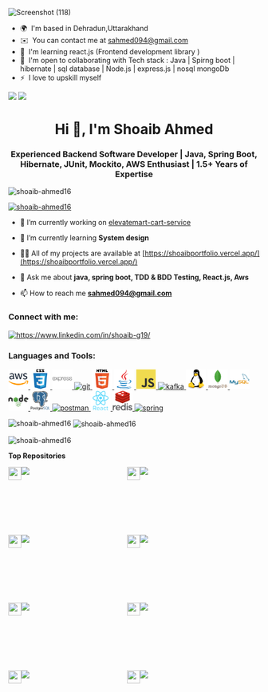 
![Screenshot (118)](https://user-images.githubusercontent.com/96101435/225221638-18dcbbe8-0fca-4e7a-85da-8358f282cbe4.png)

* 🌍  I'm based in Dehradun,Uttarakhand
* ✉️  You can contact me at [sahmed094@gmail.com](mailto:sahmed094@gmail.com)
* 🧠  I'm learning react.js (Frontend development library )
* 🤝  I'm open to collaborating with Tech stack : Java | Spirng boot | hibernate | sql database | Node.js | express.js | nosql mongoDb
* ⚡  I love to upskill myself 

<a href="https://www.github.com/shoaib-ahmed16" target="_blank" rel="noreferrer"><img
src="https://img.shields.io/github/followers/shoaib-ahmed16?logo=github&style=for-the-badge&color=facc15&labelColor=000000" /></a>
![](https://komarev.com/ghpvc/?username=shoaib-ahmed16)

<h1 align="center">Hi 👋, I'm Shoaib Ahmed</h1>
<h3 align="center">Experienced Backend Software Developer | Java, Spring Boot, Hibernate, JUnit, Mockito, AWS Enthusiast | 1.5+ Years of Expertise</h3>

<p align="left"> <img src="https://komarev.com/ghpvc/?username=shoaib-ahmed16&label=Profile%20views&color=0e75b6&style=flat" alt="shoaib-ahmed16" /> </p>

<p align="left"> <a href="https://github.com/ryo-ma/github-profile-trophy"><img src="https://github-profile-trophy.vercel.app/?username=shoaib-ahmed16" alt="shoaib-ahmed16" /></a> </p>

- 🔭 I’m currently working on [elevatemart-cart-service](https://github.com/shoaib-ahmed16/elevatemart-cart-service.git)

- 🌱 I’m currently learning **System design**

- 👨‍💻 All of my projects are available at [https://shoaibportfolio.vercel.app/](https://shoaibportfolio.vercel.app/)

- 💬 Ask me about **java, spring boot, TDD & BDD Testing, React.js, Aws**

- 📫 How to reach me **sahmed094@gmail.com**

<h3 align="left">Connect with me:</h3>
<p align="left">
<a href="https://linkedin.com/in/https://www.linkedin.com/in/shoaib-g19/" target="blank"><img align="center" src="https://raw.githubusercontent.com/rahuldkjain/github-profile-readme-generator/master/src/images/icons/Social/linked-in-alt.svg" alt="https://www.linkedin.com/in/shoaib-g19/" height="30" width="40" /></a>
</p>

<h3 align="left">Languages and Tools:</h3>
<p align="left"> <a href="https://aws.amazon.com" target="_blank" rel="noreferrer"> <img src="https://raw.githubusercontent.com/devicons/devicon/master/icons/amazonwebservices/amazonwebservices-original-wordmark.svg" alt="aws" width="40" height="40"/> </a> <a href="https://www.w3schools.com/css/" target="_blank" rel="noreferrer"> <img src="https://raw.githubusercontent.com/devicons/devicon/master/icons/css3/css3-original-wordmark.svg" alt="css3" width="40" height="40"/> </a> <a href="https://expressjs.com" target="_blank" rel="noreferrer"> <img src="https://raw.githubusercontent.com/devicons/devicon/master/icons/express/express-original-wordmark.svg" alt="express" width="40" height="40"/> </a> <a href="https://git-scm.com/" target="_blank" rel="noreferrer"> <img src="https://www.vectorlogo.zone/logos/git-scm/git-scm-icon.svg" alt="git" width="40" height="40"/> </a> <a href="https://www.w3.org/html/" target="_blank" rel="noreferrer"> <img src="https://raw.githubusercontent.com/devicons/devicon/master/icons/html5/html5-original-wordmark.svg" alt="html5" width="40" height="40"/> </a> <a href="https://www.java.com" target="_blank" rel="noreferrer"> <img src="https://raw.githubusercontent.com/devicons/devicon/master/icons/java/java-original.svg" alt="java" width="40" height="40"/> </a> <a href="https://developer.mozilla.org/en-US/docs/Web/JavaScript" target="_blank" rel="noreferrer"> <img src="https://raw.githubusercontent.com/devicons/devicon/master/icons/javascript/javascript-original.svg" alt="javascript" width="40" height="40"/> </a> <a href="https://kafka.apache.org/" target="_blank" rel="noreferrer"> <img src="https://www.vectorlogo.zone/logos/apache_kafka/apache_kafka-icon.svg" alt="kafka" width="40" height="40"/> </a> <a href="https://www.linux.org/" target="_blank" rel="noreferrer"> <img src="https://raw.githubusercontent.com/devicons/devicon/master/icons/linux/linux-original.svg" alt="linux" width="40" height="40"/> </a> <a href="https://www.mongodb.com/" target="_blank" rel="noreferrer"> <img src="https://raw.githubusercontent.com/devicons/devicon/master/icons/mongodb/mongodb-original-wordmark.svg" alt="mongodb" width="40" height="40"/> </a> <a href="https://www.mysql.com/" target="_blank" rel="noreferrer"> <img src="https://raw.githubusercontent.com/devicons/devicon/master/icons/mysql/mysql-original-wordmark.svg" alt="mysql" width="40" height="40"/> </a> <a href="https://nodejs.org" target="_blank" rel="noreferrer"> <img src="https://raw.githubusercontent.com/devicons/devicon/master/icons/nodejs/nodejs-original-wordmark.svg" alt="nodejs" width="40" height="40"/> </a> <a href="https://www.postgresql.org" target="_blank" rel="noreferrer"> <img src="https://raw.githubusercontent.com/devicons/devicon/master/icons/postgresql/postgresql-original-wordmark.svg" alt="postgresql" width="40" height="40"/> </a> <a href="https://postman.com" target="_blank" rel="noreferrer"> <img src="https://www.vectorlogo.zone/logos/getpostman/getpostman-icon.svg" alt="postman" width="40" height="40"/> </a> <a href="https://reactjs.org/" target="_blank" rel="noreferrer"> <img src="https://raw.githubusercontent.com/devicons/devicon/master/icons/react/react-original-wordmark.svg" alt="react" width="40" height="40"/> </a> <a href="https://redis.io" target="_blank" rel="noreferrer"> <img src="https://raw.githubusercontent.com/devicons/devicon/master/icons/redis/redis-original-wordmark.svg" alt="redis" width="40" height="40"/> </a> <a href="https://spring.io/" target="_blank" rel="noreferrer"> <img src="https://www.vectorlogo.zone/logos/springio/springio-icon.svg" alt="spring" width="40" height="40"/> </a> </p>

<p><img align="left" src="https://github-readme-stats.vercel.app/api/top-langs?username=shoaib-ahmed16&show_icons=true&locale=en&layout=compact" alt="shoaib-ahmed16" /></p>

<p>&nbsp;<img align="center" src="https://github-readme-stats.vercel.app/api?username=shoaib-ahmed16&show_icons=true&locale=en" alt="shoaib-ahmed16" /></p>

<p><img align="center" src="https://github-readme-streak-stats.herokuapp.com/?user=shoaib-ahmed16&" alt="shoaib-ahmed16" /></p>


<b>Top Repositories</b>

<div width="100%" align="center">
  <a href="https://github.com/shoaib-ahmed16/Wallet-app.git" target="_blank" rel="noreferrer" align="left">
      <img align="left" src="https://raw.githubusercontent.com/danielcranney/readme-generator/main/public/icons/socials/github.svg" width="26" height="26" />
  </a> 
  <a href="https://github.com/shoaib-ahmed16/Wallet-app.git" align="left">
      <img align="left" width="42%" src="https://github-readme-stats.vercel.app/api/pin/?username=shoaib-ahmed16&repo=Wallet-app&title_color=0891b2&text_color=ffffff&icon_color=facc15&bg_color=000000&hide_border=true&locale=en" />
  </a>
  <a href="https://github.com/shoaib-ahmed16/Login-SignUp-Authentication-Oauth.git" target="_blank" rel="noreferrer" align="left">
      <img align="left" src="https://raw.githubusercontent.com/danielcranney/readme-generator/main/public/icons/socials/github.svg" width="26" height="26" />
  </a> 
  <a href="https://github.com/shoaib-ahmed16/Login-SignUp-Authentication-Oauth.git" align="left">
      <img align="left" width="42%" src="https://github-readme-stats.vercel.app/api/pin/?username=shoaib-ahmed16&repo=Login-SignUp-Authentication-Oauth&title_color=0891b2&text_color=ffffff&icon_color=facc15&bg_color=000000&hide_border=true&locale=en" />
  </a>
</div>
<br /><br /><br /><br />
<br /><br /><br /><br />                                              
<div width="100%" align="center">
  <a href="https://github.com/shoaib-ahmed16/SkinStore-Backend-RestApi.git" target="_blank" rel="noreferrer" align="left">
     <img align="left" src="https://raw.githubusercontent.com/danielcranney/readme-generator/main/public/icons/socials/github.svg" width="26" height="26" />
  </a> 
  <a href="https://github.com/shoaib-ahmed16/SkinStore-Backend-RestApi.git" align="left">
     <img align="left" width="42%" src="https://github-readme-stats.vercel.app/api/pin/?username=shoaib-ahmed16&repo=SkinStore-Backend-RestApi&title_color=0891b2&text_color=ffffff&icon_color=facc15&bg_color=000000&hide_border=true&locale=en" />
  </a>
  <a href="https://github.com/shoaib-ahmed16/Bewakoof-Frontend.git" target="_blank" rel="noreferrer" align="left">
     <img align="left" src="https://raw.githubusercontent.com/danielcranney/readme-generator/main/public/icons/socials/github.svg" width="26" height="26" />
  </a> 
  <a href="https://bewakoof-com-shoaib-ahmed16.vercel.app/" align="left">
    <img align="left" width="42%" src="https://github-readme-stats.vercel.app/api/pin/?username=shoaib-ahmed16&repo=Bewakoof-Frontend&title_color=0891b2&text_color=ffffff&icon_color=facc15&bg_color=000000&hide_border=true&locale=en" />
  </a>
</div>
<br /><br /><br /><br />
<br /><br /><br /><br />                                                    
<div width="100%" align="center">
  <a href="https://github.com/shoaib-ahmed16/SkinStore.git" target="_blank" rel="noreferrer" align="left">
    <img align="left" src="https://raw.githubusercontent.com/danielcranney/readme-generator/main/public/icons/socials/github.svg" width="26" height="26" />
  </a> 
  <a href="https://keen-lolly-681dd2.netlify.app/" align="left">
      <img align="left" width="42%" src="https://github-readme-stats.vercel.app/api/pin/?username=shoaib-ahmed16&repo=SkinStore&title_color=0891b2&text_color=ffffff&icon_color=facc15&bg_color=000000&hide_border=true&locale=en" />
  </a>
  <a href="https://github.com/shoaib-ahmed16/Giftcart-Frontend.git" target="_blank" rel="noreferrer" align="left">
     <img align="left" src="https://raw.githubusercontent.com/danielcranney/readme-generator/main/public/icons/socials/github.svg" width="26" height="26" />
  </a> 
  <a href="https://sad-mccarthy-71305b.netlify.app/" align="left">
      <img align="left" width="42%" src="https://github-readme-stats.vercel.app/api/pin/?username=shoaib-ahmed16&repo=Giftcart-Frontend&title_color=0891b2&text_color=ffffff&icon_color=facc15&bg_color=000000&hide_border=true&locale=en" />
  </a>
</div>
<br /><br /><br /><br />
<br /><br /><br /><br />                                                    
<div width="100%" align="center">
  <a href="https://github.com/shoaib-ahmed16/youtube.git" target="_blank" rel="noreferrer" align="left">
    <img align="left" src="https://raw.githubusercontent.com/danielcranney/readme-generator/main/public/icons/socials/github.svg" width="26" height="26" />
  </a> 
  <a href="https://youtube-bice.vercel.app/" align="left">
      <img align="left" width="42%" src="https://github-readme-stats.vercel.app/api/pin/?username=shoaib-ahmed16&repo=youtube&title_color=0891b2&text_color=ffffff&icon_color=facc15&bg_color=000000&hide_border=true&locale=en" />
  </a>
  <a href="https://github.com/shoaib-ahmed16/OfficialPortfolio.git" target="_blank" rel="noreferrer" align="left">
     <img align="left" src="https://raw.githubusercontent.com/danielcranney/readme-generator/main/public/icons/socials/github.svg" width="26" height="26" />
  </a>
  <a href="https://shoaibportfolio.vercel.app/" align="left">
      <img align="left" width="42%" src="https://github-readme-stats.vercel.app/api/pin/?username=shoaib-ahmed16&repo=OfficialPortfolio&title_color=0891b2&text_color=ffffff&icon_color=facc15&bg_color=000000&hide_border=true&locale=en" />
  </a>
</div>


